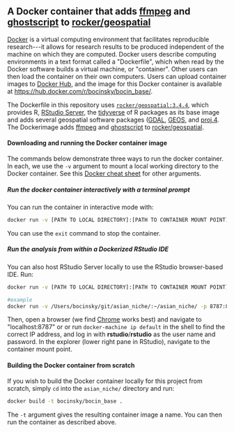 A Docker container that adds [ffmpeg](https://www.ffmpeg.org/) and [ghostscript](https://www.ghostscript.com/) to [rocker/geospatial](https://hub.docker.com/r/rocker/geospatial/)
----------------------------------------------------------------

[Docker](https://www.docker.com/) is a virtual computing environment that facilitates reproducible research---it allows for research results to be produced independent of the machine on which they are computed. Docker users describe computing environments in a text format called a "Dockerfile", which when read by the Docker software builds a virtual machine, or "container". Other users can then load the container on their own computers. Users can upload container images to [Docker Hub](https://hub.docker.com/), and the image for this Docker container is available at <https://hub.docker.com/r/bocinsky/bocin_base/>.

The Dockerfile in this repository uses [`rocker/geospatial:3.4.4`](https://hub.docker.com/r/rocker/geospatial/), which provides R, [RStudio Server](https://www.rstudio.com/products/rstudio/download-server/), the [tidyverse](http://tidyverse.org/) of R packages as its base image and adds several geospatial software packages ([GDAL](http://www.gdal.org/), [GEOS](https://trac.osgeo.org/geos/), and [proj.4](http://proj4.org/). The Dockerimage adds [ffmpeg](https://www.ffmpeg.org/) and [ghostscript](https://www.ghostscript.com/) to [rocker/geospatial](https://hub.docker.com/r/rocker/geospatial/).

#### Downloading and running the Docker container image

The commands below demonstrate three ways to run the docker container. In each, we use the `-v` argument to mount a local working directory to the Docker container. See this [Docker cheat sheet](https://github.com/wsargent/docker-cheat-sheet) for other arguments.

##### Run the docker container interactively with a terminal prompt

You can run the container in interactive mode with:

``` bash
docker run -v [PATH TO LOCAL DIRECTORY]:[PATH TO CONTAINER MOUNT POINT] -it bocinsky/bocin_base bash
```

You can use the `exit` command to stop the container.

##### Run the analysis from within a Dockerized RStudio IDE

You can also host RStudio Server locally to use the RStudio browser-based IDE. Run:

``` bash
docker run -v [PATH TO LOCAL DIRECTORY]:[PATH TO CONTAINER MOUNT POINT] -p 8787:8787 bocinsky/bocin_base

#example
docker run -v /Users/bocinsky/git/asian_niche/:~/asian_niche/ -p 8787:8787 bocinsky/bocin_base
```

Then, open a browser (we find [Chrome](https://www.google.com/chrome/) works best) and navigate to "localhost:8787" or or run `docker-machine ip default` in the shell to find the correct IP address, and log in with **rstudio**/**rstudio** as the user name and password. In the explorer (lower right pane in RStudio), navigate to the container mount point.

#### Building the Docker container from scratch

If you wish to build the Docker container locally for this project from scratch, simply `cd` into the `asian_niche/` directory and run:

``` bash
docker build -t bocinsky/bocin_base .
```

The `-t` argument gives the resulting container image a name. You can then run the container as described above.
